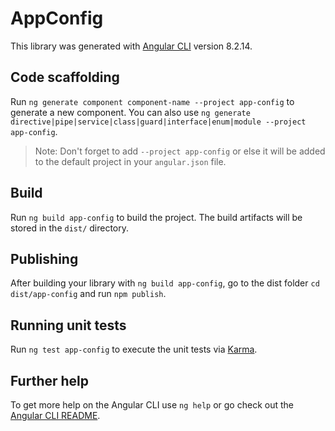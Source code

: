 # AppConfig

This library was generated with [Angular CLI](https://github.com/angular/angular-cli) version 8.2.14.

## Code scaffolding

Run `ng generate component component-name --project app-config` to generate a new component. You can also use `ng generate directive|pipe|service|class|guard|interface|enum|module --project app-config`.
> Note: Don't forget to add `--project app-config` or else it will be added to the default project in your `angular.json` file. 

## Build

Run `ng build app-config` to build the project. The build artifacts will be stored in the `dist/` directory.

## Publishing

After building your library with `ng build app-config`, go to the dist folder `cd dist/app-config` and run `npm publish`.

## Running unit tests

Run `ng test app-config` to execute the unit tests via [Karma](https://karma-runner.github.io).

## Further help

To get more help on the Angular CLI use `ng help` or go check out the [Angular CLI README](https://github.com/angular/angular-cli/blob/master/README.md).
